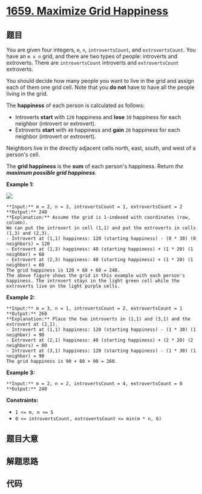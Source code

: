 # [1659. Maximize Grid Happiness](https://leetcode.com/problems/maximize-grid-happiness)

## 题目

You are given four integers, `m`, `n`, `introvertsCount`, and
`extrovertsCount`. You have an `m x n` grid, and there are two types of
people: introverts and extroverts. There are `introvertsCount` introverts and
`extrovertsCount` extroverts.

You should decide how many people you want to live in the grid and assign each
of them one grid cell. Note that you **do not** have to have all the people
living in the grid.

The **happiness** of each person is calculated as follows:

  * Introverts **start** with `120` happiness and **lose** `30` happiness for each neighbor (introvert or extrovert).
  * Extroverts **start** with `40` happiness and **gain** `20` happiness for each neighbor (introvert or extrovert).

Neighbors live in the directly adjacent cells north, east, south, and west of
a person's cell.

The **grid happiness** is the **sum** of each person's happiness. Return _the
**maximum possible grid happiness**._



**Example 1:**

![](https://assets.leetcode.com/uploads/2020/11/05/grid_happiness.png)

    
    
    **Input:** m = 2, n = 3, introvertsCount = 1, extrovertsCount = 2
    **Output:** 240
    **Explanation:** Assume the grid is 1-indexed with coordinates (row, column).
    We can put the introvert in cell (1,1) and put the extroverts in cells (1,3) and (2,3).
    - Introvert at (1,1) happiness: 120 (starting happiness) - (0 * 30) (0 neighbors) = 120
    - Extrovert at (1,3) happiness: 40 (starting happiness) + (1 * 20) (1 neighbor) = 60
    - Extrovert at (2,3) happiness: 40 (starting happiness) + (1 * 20) (1 neighbor) = 60
    The grid happiness is 120 + 60 + 60 = 240.
    The above figure shows the grid in this example with each person's happiness. The introvert stays in the light green cell while the extroverts live on the light purple cells.
    

**Example 2:**

    
    
    **Input:** m = 3, n = 1, introvertsCount = 2, extrovertsCount = 1
    **Output:** 260
    **Explanation:** Place the two introverts in (1,1) and (3,1) and the extrovert at (2,1).
    - Introvert at (1,1) happiness: 120 (starting happiness) - (1 * 30) (1 neighbor) = 90
    - Extrovert at (2,1) happiness: 40 (starting happiness) + (2 * 20) (2 neighbors) = 80
    - Introvert at (3,1) happiness: 120 (starting happiness) - (1 * 30) (1 neighbor) = 90
    The grid happiness is 90 + 80 + 90 = 260.
    

**Example 3:**

    
    
    **Input:** m = 2, n = 2, introvertsCount = 4, extrovertsCount = 0
    **Output:** 240
    



**Constraints:**

  * `1 <= m, n <= 5`
  * `0 <= introvertsCount, extrovertsCount <= min(m * n, 6)`


## 题目大意

## 解题思路

## 代码

```javascript

```
